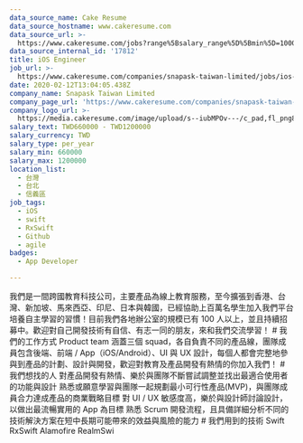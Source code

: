 ```yaml
---
data_source_name: Cake Resume
data_source_hostname: www.cakeresume.com
data_source_url: >-
  https://www.cakeresume.com/jobs?range%5Bsalary_range%5D%5Bmin%5D=1000000&refinementLis[…]&refinementList%5Bprofession%5D%5B1%5D=tech_ios-development
data_source_internal_id: '17812'
title: iOS Engineer
job_url: >-
  https://www.cakeresume.com/companies/snapask-taiwan-limited/jobs/ios-engineer-d890e8
date: 2020-02-12T13:04:05.438Z
company_name: Snapask Taiwan Limited
company_page_url: 'https://www.cakeresume.com/companies/snapask-taiwan-limited'
company_logo_url: >-
  https://media.cakeresume.com/image/upload/s--iubMPOv---/c_pad,fl_png8,h_200,w_200/v1581664602/ezr0jpmkee0grucxwq1w.png
salary_text: TWD660000 - TWD1200000
salary_currency: TWD
salary_type: per_year
salary_min: 660000
salary_max: 1200000
location_list:
  - 台灣
  - 台北
  - 信義區
job_tags:
  - iOS
  - swift
  - RxSwift
  - Github
  - agile
badges:
  - App Developer

---
```


我們是一間跨國教育科技公司，主要產品為線上教育服務，至今擴張到香港、台灣、新加坡、馬來西亞、印尼、日本與韓國，已經協助上百萬名學生加入我們平台培養自主學習的習慣！目前我們各地辦公室的規模已有 100 人以上，並且持續招募中。歡迎對自己開發技術有自信、有志一同的朋友，來和我們交流學習！ # 我們的工作方式 Product team 涵蓋三個 squad，各自負責不同的產品線，團隊成員包含後端、前端 / App（iOS/Android）、UI 與 UX 設計，每個人都會完整地參與到產品的計劃、設計與開發，歡迎對教育及產品開發有熱情的你加入我們！ # 我們想找的人 對產品開發有熱情、樂於與團隊不斷嘗試調整並找出最適合使用者的功能與設計 熟悉或願意學習與團隊一起規劃最小可行性產品(MVP)，與團隊成員合力達成產品的商業戰略目標 對 UI / UX 敏感度高，樂於與設計師討論設計，以做出最流暢實用的 App 為目標 熟悉 Scrum 開發流程，且具備詳細分析不同的技術解決方案在短中長期可能帶來的效益與風險的能力 # 我們用到的技術 Swift RxSwift Alamofire RealmSwi